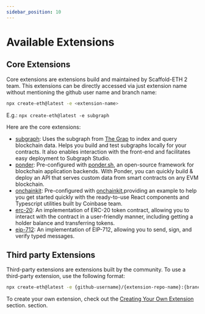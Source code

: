 ```yaml
---
sidebar_position: 10
---
```


# Available Extensions

## Core Extensions

Core extensions are extensions build and maintained by Scaffold-ETH 2 team. This extensions can be directly accessed via just extension name without mentioning the github user name and branch name:

```bash
npx create-eth@latest -e <extension-name>
```

E.g.: `npx create-eth@latest -e subgraph`

Here are the core extensions:

- [subgraph](https://github.com/scaffold-eth/create-eth-extensions/tree/subgraph): Uses the subgraph from [The Grap](https://thegraph.com/) to index and query blockchain data. Helps you build and test subgraphs locally for your contracts. It also enables interaction with the front-end and facilitates easy deployment to Subgraph Studio.
- [ponder](https://github.com/scaffold-eth/create-eth-extensions/tree/ponder): Pre-configured with [ponder.sh](https://ponder.sh), an open-source framework for blockchain application backends. With Ponder, you can quickly build & deploy an API that serves custom data from smart contracts on any EVM blockchain.
- [onchainkit](https://github.com/scaffold-eth/create-eth-extensions/tree/onchainkit): Pre-configured with [onchainkit](https://onchainkit.xyz/),providing an example to help you get started quickly with the ready-to-use React components and Typescript utilities built by Coinbase team.
- [erc-20](https://github.com/scaffold-eth/create-eth-extensions/tree/erc-20): An implementation of ERC-20 token contract, allowing you to interact with the contract in a user-friendly manner, including getting a holder balance and transferring tokens.
- [eip-712](https://github.com/scaffold-eth/create-eth-extensions/tree/eip-712): An implementation of EIP-712, allowing you to send, sign, and verify typed messages.

## Third party Extensions

Third-party extensions are extensions built by the community. To use a third-party extension, use the following format:

```bash
npx create-eth@latest -e {github-username}/{extension-repo-name}:{branch-name} # branch-name is optional
```

To create your own extension, check out the [Creating Your Own Extension](./createExtensions.md) section. section.
